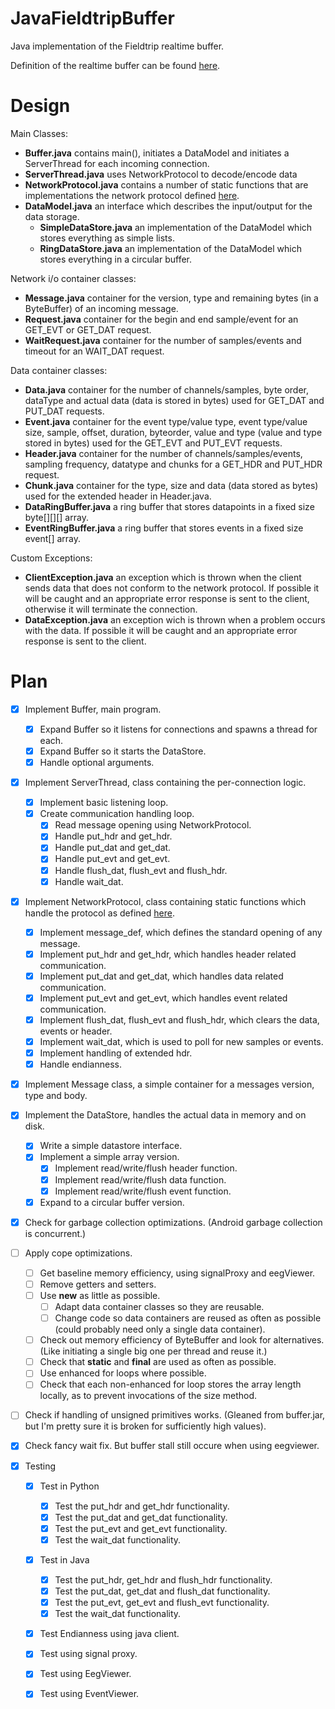 JavaFieldtripBuffer
===================

Java implementation of the Fieldtrip realtime buffer.

Definition of the realtime buffer can be found [here](http://fieldtrip.fcdonders.nl/development/realtime).


Design
==================

Main Classes:

- **Buffer.java** contains main(),  initiates a DataModel and initiates a ServerThread for each incoming connection.
- **ServerThread.java** uses NetworkProtocol to decode/encode data
- **NetworkProtocol.java** contains a number of static functions that are implementations the network protocol defined [here](http://fieldtrip.fcdonders.nl/development/realtime/buffer_protocol).
- **DataModel.java** an interface which describes the input/output for the data storage.
	* **SimpleDataStore.java** an implementation of the DataModel which stores everything as simple lists.
	* **RingDataStore.java**  an implementation of the DataModel which stores everything in a circular buffer.

Network i/o container classes:

- **Message.java** container for the version, type and remaining bytes (in a ByteBuffer) of an incoming message.
- **Request.java** container for the begin and end sample/event for an GET\_EVT or GET\_DAT request.
- **WaitRequest.java** container for the number of samples/events and timeout for an WAIT\_DAT request.

Data container classes:

- **Data.java** container for the number of channels/samples, byte order, dataType and actual data (data is stored in bytes) used for GET\_DAT and PUT\_DAT requests.
- **Event.java** container for the event type/value type, event type/value size, sample, offset, duration, byteorder, value and type (value and type stored in bytes) used for the GET\_EVT and PUT\_EVT requests.
- **Header.java** container for the number of channels/samples/events, sampling frequency, datatype and chunks for a GET\_HDR and PUT\_HDR request.
- **Chunk.java** container for the type, size and data (data stored as bytes) used for the extended header in Header.java.
- **DataRingBuffer.java** a ring buffer that stores datapoints in a fixed size byte[][][] array.
- **EventRingBuffer.java** a ring buffer that stores events in a fixed size event[] array.

Custom Exceptions:

- **ClientException.java** an exception which is thrown when the client sends data that does not conform to the network protocol. If possible it will be caught and an appropriate error response is sent to the client, otherwise it will terminate the connection.
- **DataException.java** an exception wich is thrown when a problem occurs with the data. If possible it will be caught and an appropriate error response is sent to the client. 



Plan
==================

- [x] Implement Buffer, main program.
  - [x] Expand Buffer so it listens for connections and spawns a thread for each.
  - [x] Expand Buffer so it starts the DataStore.
  - [x] Handle optional arguments.
- [x] Implement ServerThread, class containing the per-connection logic.
  - [x] Implement basic listening loop.
  - [x] Create communication handling loop.
    - [x] Read message opening using NetworkProtocol.
	- [x] Handle put\_hdr and get\_hdr.
	- [x] Handle put\_dat and get\_dat.
	- [x] Handle put\_evt and get\_evt.
	- [x] Handle flush\_dat, flush\_evt and flush\_hdr.
	- [x] Handle wait_dat. 
- [x] Implement NetworkProtocol, class containing static functions which handle the protocol as defined [here](http://fieldtrip.fcdonders.nl/development/realtime/buffer_protocol).
  - [x] Implement message_def, which defines the standard opening of any message.
  - [x] Implement put\_hdr and get\_hdr, which handles header related communication.
  - [x] Implement put\_dat and get\_dat, which handles data related communication.
  - [x] Implement put\_evt and get\_evt, which handles event related communication.
  - [x] Implement flush\_dat, flush\_evt and flush\_hdr, which clears the data, events or header.
  - [x] Implement wait_dat, which is used to poll for new samples or events.
  - [x] Implement handling of extended hdr.
  - [x] Handle endianness.
- [x] Implement Message class, a simple container for a messages version, type and body.
- [x] Implement the DataStore, handles the actual data in memory and on disk.
  - [x] Write a simple datastore interface.
  - [x] Implement a simple array version.
    - [x] Implement read/write/flush header function.
    - [x] Implement read/write/flush data function.
    - [x] Implement read/write/flush event function.
  - [x] Expand to a circular buffer version.
- [x] Check for garbage collection optimizations. (Android garbage collection is concurrent.)
- [ ] Apply cope optimizations.
	- [ ] Get baseline memory efficiency, using signalProxy and eegViewer.
	- [ ] Remove getters and setters.
	- [ ] Use **new** as little as possible.
		- [ ] Adapt data container classes so they are reusable.
		- [ ] Change code so data containers are reused as often as possible (could probably need only a single data container).
		
	- [ ] Check out memory efficiency of ByteBuffer and look for alternatives. (Like initiating a single big one per thread and reuse it.)
	- [ ] Check that **static** and **final** are used as often as possible.
	- [ ] Use enhanced for loops where possible. 
	- [ ] Check that each non-enhanced for loop stores the array length locally, as to prevent invocations of the size method.
- [ ] Check if handling of unsigned primitives works. (Gleaned from buffer.jar, but I'm pretty sure it is broken for sufficiently high values).
- [x] Check fancy wait fix. But buffer stall still occure when using eegviewer.

- [x] Testing
	- [x] Test in Python
		- [x] Test the put\_hdr and get\_hdr functionality.
		- [x] Test the put\_dat and get\_dat functionality.
		- [x] Test the put\_evt and get\_evt functionality.
		- [x] Test the wait\_dat functionality.
	- [x] Test in Java
		- [x] Test the put\_hdr, get\_hdr and flush\_hdr functionality.
		- [x] Test the put\_dat, get\_dat and flush\_dat functionality.
		- [x] Test the put\_evt, get\_evt and flush\_evt functionality.
		- [x] Test the wait\_dat functionality.
	- [x] Test Endianness using java client.
	- [x] Test using signal proxy.
	- [x] Test using EegViewer.
	- [x] Test using EventViewer.
	